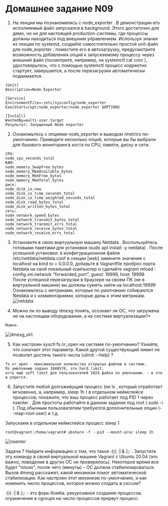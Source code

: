 # Домашнее задание N09

1. На лекции мы познакомились с node_exporter . В демонстрации его исполняемый файл запускался в
background. Этого достаточно для демо, но не для настоящей production-системы, где процессы должны находиться
под внешним управлением. Используя знания из лекции по systemd, создайте самостоятельно простой unit-файл для node_exporter : поместите его в автозагрузку, предусмотрите возможность добавления опций к запускаемому процессу через внешний файл (посмотрите, например, на systemctl cat cron ), удостоверьтесь, что с помощью systemctl процесс корректно стартует, завершается, а после перезагрузки автоматически поднимается.

```
[Unit]  
Description=Node Exporter  
  
[Service]  
EnvironmentFile=-/etc/sysconfig/node_exporter  
ExecStart=/opt/node_exporter/node_exporter $OPTIONS  
  
[Install]  
WantedBy=multi-user.target  
Результат: Запущенный Node exporter
```
2. Ознакомьтесь с опциями node_exporter и выводом /metrics по-умолчанию. Приведите несколько опций,
которые вы бы выбрали для базового мониторинга хоста по CPU, памяти, диску и сети.

```
CPU:
node_cpu_seconds_total
RAM:
node_memory_SwapFree_bytes
node_memory_MemAvailable_bytes
node_memory_MemFree_bytes
node_memory_MemTotal_bytes
диск:
node_disk_io_now
node_disk_io_time_seconds_total
node_disk_io_time_weighted_seconds_total
node_disk_read_bytes_total
node_disk_written_bytes_total
сеть:
node_network_speed_bytes
node_network_transmit_bytes_total
node_network_transmit_errs_total
node_network_receive_bytes_total
node_network_receive_errs_total
```

3. Установите в свою виртуальную машину Netdata . Воспользуйтесь готовыми пакетами для установки
(sudo apt install -y netdata) . После успешной установки:
в конфигурационном файле /etc/netdata/netdata.conf в секции [web]
замените значение с localhost на bind to = 0.0.0.0,
добавьте в Vagrantfile проброс порта Netdata на свой локальный компьютер и сделайте vagrant reload :
config.vm.network "forwarded_port", guest: 19999, host: 19999  
После успешной перезагрузки в браузере на своем ПК (не в виртуальной машине) вы должны суметь зайти на localhost:19999
Ознакомьтесь с метриками, которые по умолчанию собираются Netdata и с комментариями, которые даны к этим метрикам.
![netdata](https://user-images.githubusercontent.com/92970717/143732026-f12b191d-1189-4c56-be45-4674a3aee6f9.png)


4. Можно ли по выводу dmesg понять, осознает ли ОС, что загружена не на настоящем оборудовании,
а на системе виртуализации?*

```
Можно.
```
![dmesg_virt](https://user-images.githubusercontent.com/92970717/143731899-9854e0cf-8f4b-4ea5-a018-7be54f0e4c1e.png)

5. Как настроен sysctl fs.nr_open на системе по-умолчанию? Узнайте, что означает
этот параметр. Какой другой существующий лимит не позволит достичь такого числа (ulimit --help) ?

```
fs.nr_open - максимальное количество открытых файлов в системе.
По умолчанию задано 1048576, это hard limit.
есть ещё soft limit для пользователей 1024 файла по умолчанию. - в это и упрется.
```

6. Запустите любой долгоживущий процесс (не ls , который отработает мгновенно, а, например, sleep 1h )
в отдельном неймспейсе процессов; покажите, что ваш процесс работает под PID 1 через nsenter .
Для простоты работайте в данном задании под root ( sudo -i ). Под обычным пользователем требуются дополнительные
опции (--map-root-user) и т.д.

Запускаем в отдельном неймспейсе процесс sleep 1
```
root@vagrant:/home/vagrant# ubshare -f --pid --mount-proc sleep 1h
```

![nsenter](https://user-images.githubusercontent.com/92970717/143731950-ac4841bc-812a-4c57-bcf4-4d465a3ab880.png)


Задача 7
Найдите информацию о том, что такое :(){ :|:& };: . Запустите эту команду в своей виртуальной машине
Vagrant с Ubuntu 20.04 (это важно, поведение в других ОС не проверялось). Некоторое время все будет "плохо",
после чего (минуты) – ОС должна стабилизироваться. Вызов dmesg расскажет, какой механизм помог автоматической
стабилизации. Как настроен этот механизм по-умолчанию, и как изменить число процессов, которое можно создать в сессии?

:(){ :|:& };: - это форк-бомба. рекурсивное создание процессов. ограничения в cgroups на число процессов прервут процесс. 
